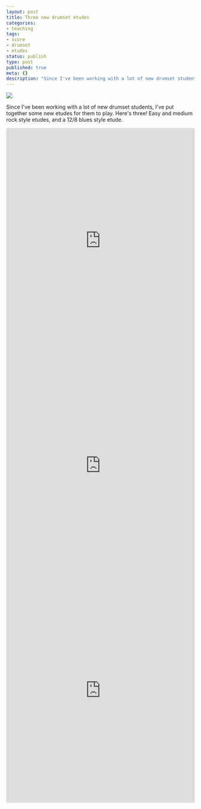 ```yaml
---
layout: post
title: Three new drumset etudes
categories:
- teaching
tags:
- score
- drumset
- etudes
status: publish
type: post
published: true
meta: {}
description: "Since I've been working with a lot of new drumset students, I've put together some new etudes for them to play. Here's three! Easy and medium rock style"
---
```


![]({{site.baseurl}}/assets/blog/2012/20120827-drumsetetude.jpg)

Since I've been working with a lot of new drumset students, I've put together some new etudes for them to play. Here's three! Easy and medium rock style etudes, and a 12/8 blues style etude.

<!-- TODO: Where are the actual etudes pdfs? -->

<iframe class="scribd_iframe_embed" src="https://www.scribd.com/embeds/104029118/content?start_page=1&amp;view_mode=scroll&amp;access_key=key-23r08ssy1qhxbggil5s4&amp;wmode=opaque" data-auto-height="true" data-aspect-ratio="0.706697459584296" scrolling="no" id="doc_49259" width="100%" height="600" frameborder="0"></iframe>

<iframe class="scribd_iframe_embed" src="https://www.scribd.com/embeds/104029121/content?start_page=1&amp;view_mode=scroll&amp;access_key=key-2ch15n8od639o6i16g8y&amp;wmode=opaque" data-auto-height="true" data-aspect-ratio="0.706697459584296" scrolling="no" id="doc_40392" width="100%" height="600" frameborder="0"></iframe>

<iframe class="scribd_iframe_embed" src="https://www.scribd.com/embeds/104029115/content?start_page=1&amp;view_mode=scroll&amp;access_key=key-268cjqytfarhktelrqj4&amp;wmode=opaque" data-auto-height="true" data-aspect-ratio="0.706697459584296" scrolling="no" id="doc_70063" width="100%" height="600" frameborder="0"></iframe>
